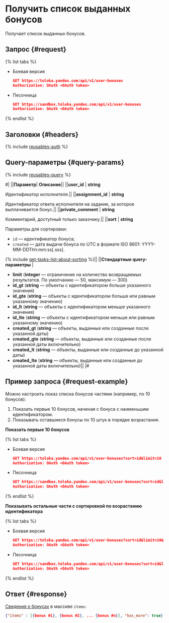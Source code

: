 # Получить список выданных бонусов

Получает список выданных бонусов.

## Запрос {#request}

{% list tabs %}

- Боевая версия

  ```json
  GET https://toloka.yandex.com/api/v1/user-bonuses
  Authorization: OAuth <OAuth token>
  ```

- Песочница

  ```json
  GET https://sandbox.toloka.yandex.com/api/v1/user-bonuses
  Authorization: OAuth <OAuth token>
  ```
{% endlist %}

## Заголовки {#headers}

{% include [reusables-auth](../_includes/reusables/id-reusables/auth.md) %}


## Query-параметры {#query-params}

{% include [reusables-query](../_includes/reusables/id-reusables/query.md) %}


#|
||**Параметр**| **Описание**||
||**user_id** | **string**

Идентификатор исполнителя.||
||**assignment_id** | **string**

Идентификатор ответа исполнителя на задание, за которое выплачивается бонус.||
||**private_comment** | **string**

Комментарий, доступный только заказчику.||
||**sort** | **string**

Параметры для сортировки:
- `id` — идентификатор бонуса;
- `created` — дата выдачи бонуса по UTC в формате ISO 8601: YYYY-MM-DDThh:mm:ss[.sss].

{% include [get-tasks-list-about-sorting](../_includes/concepts/get-tasks-list/id-get-tasks-list/about-sorting.md) %}||
||**Стандартные query-параметры** |
- **limit** (**integer** — ограничение на количество возвращаемых результатов. По умолчанию — 50, максимум — 300)
- **id_gt** (**string** — объекты с идентификатором больше указанного значения)
- **id_gte** (**string** — объекты с идентификатором больше или равным указанному значению)
- **id_lt** (**string** — объекты с идентификатором меньше указанного значения)
- **id_lte** (**string** — объекты с идентификатором меньше или равным указанному значению)
- **created_gt** (**string** — объекты, выданные или созданные после указанной даты)
- **created_gte** (**string** — объекты, выданные или созданные после указанной даты включительно)
- **created_lt** (**string** — объекты, выданные или созданные до указанной даты)
- **created_lte** (**string** — объекты, выданные или созданные до указанной даты включительно)||
|#


## Пример запроса {#request-example}
 Можно настроить показ списка бонусов частями (например, по 10 бонусов):
1. Показать первые 10 бонусов, начиная с бонуса с наименьшим идентификатором.
1. Показывать оставшиеся бонусы по 10 штук в порядке возрастания.

**Показать первые 10 бонусов**

{% list tabs %}

- Боевая версия

  ```json
  GET https://toloka.yandex.com/api/v1/user-bonuses?sort=id&limit=10
  Authorization: OAuth <OAuth token>
  ```

- Песочница

  ```json
  GET https://sandbox.toloka.yandex.com/api/v1/user-bonuses?sort=id&limit=10
  Authorization: OAuth <OAuth token>
  ```
{% endlist %}

**Показывать остальные части с сортировкой по возрастанию идентификатора**

{% list tabs %}

- Боевая версия

  ```json
  GET https://toloka.yandex.com/api/v1/user-bonuses?sort=id&limit=10&id_gt=<ID of the last bonus from the previous response>
  Authorization: OAuth <OAuth token>
  ```

- Песочница

  ```json
  GET https://sandbox.toloka.yandex.com/api/v1/user-bonuses?sort=id&limit=10&id_gt=<ID of the last bonus from the previous response>
  Authorization: OAuth <OAuth token>
  ```
{% endlist %}

## Ответ {#response}

[Сведения о бонусах](get-one-bonus.md) в массиве `items`:

```json
{"items" : [{bonus #1}, {bonus #2}, ... {bonus #n}], "has_more": true}
```
